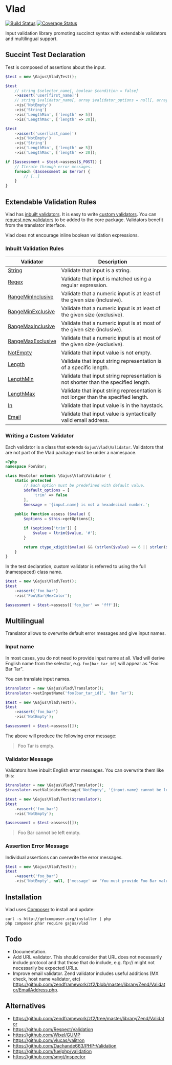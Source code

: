 # Vlad

[![Build Status](https://travis-ci.org/gajus/vlad.png?branch=master)](https://travis-ci.org/gajus/vlad)
[![Coverage Status](https://coveralls.io/repos/gajus/vlad/badge.png)](https://coveralls.io/r/gajus/vlad)

Input validation library promoting succinct syntax with extendable validators and multilingual support.

## Succint Test Declaration

Test is composed of assertions about the input.

```php
$test = new \Gajus\Vlad\Test();

$test
    // string $selector_name[, boolean $condition = false]
    ->assert('user[first_name]')
    // string $validator_name[, array $validator_options = null[, array $condition_options = null]]
    ->is('NotEmpty')
    ->is('String')
    ->is('LengthMin', ['length' => 5])
    ->is('LengthMax', ['length' => 20]);

$test
    ->assert('user[last_name]')
    ->is('NotEmpty')
    ->is('String')
    ->is('LengthMin', ['length' => 5])
    ->is('LengthMax', ['length' => 20]);

if ($assessment = $test->assess($_POST)) {
    // Iterate through error messages.
    foreach ($assessment as $error) {
        // [..]
    }
}
```

## Extendable Validation Rules

Vlad has [inbuilt validators](https://github.com/gajus/vlad#inbuilt-validation-rules). It is easy to write [custom validators](https://github.com/gajus/vlad#writing-a-custom-validator). You can [request new validators](https://github.com/gajus/vlad/issues) to be added to the core package. Validators benefit from the translator interface.

Vlad does not encourage inline boolean validation expressions.

### Inbuilt Validation Rules

| Validator | Description |
| --- | --- |
| [String](src/Validator/String.php) | Validate that input is a string. |
| [Regex](src/Validator/Regex.php) | Validate that input is matched using a regular expression. |
| [RangeMinInclusive](src/Validator/RangeMinInclusive.php)| Validate that a numeric input is at least of the given size (inclusive). |
| [RangeMinExclusive](src/Validator/RangeMinExclusive.php)| Validate that a numeric input is at least of the given size (exclusive). |
| [RangeMaxInclusive](src/Validator/RangeMaxInclusive.php)| Validate that a numeric input is at most of the given size (inclusive). |
| [RangeMaxExclusive](src/Validator/RangeMaxExclusive.php)| Validate that a numeric input is at most of the given size (exclusive). |
| [NotEmpty](src/Validator/NotEmpty.php) | Validate that input value is not empty. |
| [Length](src/Validator/Length.php) | Validate that input string representation is of a specific length. |
| [LengthMin](src/Validator/LengthMin.php) | Validate that input string representation is not shorter than the specified length. |
| [LengthMax](src/Validator/LengthMax.php) | Validate that input string representation is not longer than the specified length. |
| [In](src/Validator/In.php) | Validate that input value is in the haystack. |
| [Email](src/Validator/Email.php) | Validate that input value is syntactically valid email address. |

### Writing a Custom Validator

Each validator is a class that extends `Gajus\Vlad\Validator`. Validators that are not part of the Vlad package must be under a namespace.

```php
<?php
namespace Foo\Bar;

class HexColor extends \Gajus\Vlad\Validator {
    static protected
        // Each option must be predefined with default value.
        $default_options = [
            'trim' => false
        ],
        $message = '{input.name} is not a hexadecimal number.';
    
    public function assess ($value) {
        $options = $this->getOptions();

        if ($options['trim']) {
            $value = ltrim($value, '#');
        }

        return ctype_xdigit($value) && (strlen($value) == 6 || strlen($value) == 3);
    }
}
```

In the test declaration, custom validator is referred to using the full (namespaced) class name.

```php
$test = new \Gajus\Vlad\Test();
$test
    ->assert('foo_bar')
    ->is('Foo\Bar\HexColor');

$assessment = $test->assess(['foo_bar' => 'fff']);
```

## Multilingual

Translator allows to overwrite default error messages and give input names.

### Input name

In most cases, you do not need to provide input name at all. Vlad will derive English name from the selector, e.g. `foo[bar_tar_id]` will appear as "Foo Bar Tar".

You can translate input names.

```php
$translator = new \Gajus\Vlad\Translator();
$translator->setInputName('foo[bar_tar_id]', 'Bar Tar');

$test = new \Gajus\Vlad\Test();
$test
    ->assert('foo_bar')
    ->is('NotEmpty');

$assessment = $test->assess([]);
```

The above will produce the following error message:

> Foo Tar is empty.

### Validator Message

Validators have inbuilt English error messages. You can overwrite them like this:

```php
$translator = new \Gajus\Vlad\Translator();
$translator->setValidatorMessage('NotEmpty', '{input.name} cannot be left empty.');

$test = new \Gajus\Vlad\Test($translator);
$test
    ->assert('foo_bar')
    ->is('NotEmpty');

$assessment = $test->assess([]);
```

> Foo Bar cannot be left empty.

### Assertion Error Message

Individual assertions can overwrite the error messages.

```php
$test = new \Gajus\Vlad\Test();
$test
    ->assert('foo_bar')
    ->is('NotEmpty', null, ['message' => 'You must provide Foo Bar value.']);
```

## Installation

Vlad uses [Composer](https://getcomposer.org/) to install and update:

```
curl -s http://getcomposer.org/installer | php
php composer.phar require gajus/vlad
```

## Todo

* Documentation.
* Add URL validator. This should consider that URL does not necessarily include protocol and that those that do include, e.g. ftp:// might not necessarily be expected URLs.
* Improve email validator. Zend validator includes useful additions (MX check, host name validator, etc) https://github.com/zendframework/zf2/blob/master/library/Zend/Validator/EmailAddress.php.

## Alternatives

* https://github.com/zendframework/zf2/tree/master/library/Zend/Validator
* https://github.com/Respect/Validation
* https://github.com/Wixel/GUMP
* https://github.com/vlucas/valitron
* https://github.com/Dachande663/PHP-Validation
* https://github.com/fuelphp/validation
* https://github.com/smgt/inspector